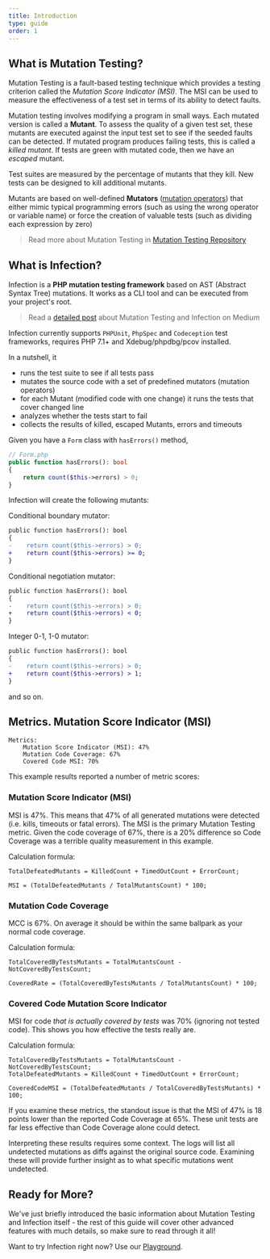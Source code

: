 ```yaml
---
title: Introduction
type: guide
order: 1
---
```


## What is Mutation Testing?

Mutation Testing is a fault-based testing technique which provides a testing criterion called the *Mutation Score Indicator (MSI)*. The MSI can be used to measure the effectiveness of a test set in terms of its ability to detect faults.

Mutation testing involves modifying a program in small ways. Each mutated version is called a **Mutant**. To assess the quality of a given test set, these mutants are executed against the input test set to see if the seeded faults can be detected. If mutated program produces failing tests, this is called a *killed mutant*. If tests are green with mutated code, then we have an *escaped* mutant. 

Test suites are measured by the percentage of mutants that they kill. New tests can be designed to kill additional mutants.

Mutants are based on well-defined **Mutators** ([mutation operators](./mutators.html)) that either mimic typical programming errors (such as using the wrong operator or variable name) or force the creation of valuable tests (such as dividing each expression by zero)

> Read more about Mutation Testing in [Mutation Testing Repository](http://crestweb.cs.ucl.ac.uk/resources/mutation_testing_repository/)

## What is Infection?

Infection is a **PHP mutation testing framework** based on AST (Abstract Syntax Tree) mutations. It works as a CLI tool and can be executed from your project's root. 

> Read a [detailed post](https://medium.com/@maks_rafalko/infection-mutation-testing-framework-c9ccf02eefd1) about Mutation Testing and Infection on Medium

Infection currently supports `PHPUnit`, `PhpSpec` and `Codeception` test frameworks, requires PHP 7.1+ and Xdebug/phpdbg/pcov installed.

In a nutshell, it 

* runs the test suite to see if all tests pass
* mutates the source code with a set of predefined mutators (mutation operators)
* for each Mutant (modified code with one change) it runs the tests that cover changed line
* analyzes whether the tests start to fail
* collects the results of killed, escaped Mutants, errors and timeouts

Given you have a `Form` class with `hasErrors()` method,

```php
// Form.php
public function hasErrors(): bool
{
    return count($this->errors) > 0;
}
```

Infection will create the following mutants:

Conditional boundary mutator:

```diff
public function hasErrors(): bool
{
-    return count($this->errors) > 0;
+    return count($this->errors) >= 0;
}
```

Conditional negotiation mutator:

```diff
public function hasErrors(): bool
{
-    return count($this->errors) > 0;
+    return count($this->errors) < 0;
}
```

Integer 0-1, 1-0 mutator:

```diff
public function hasErrors(): bool
{
-    return count($this->errors) > 0;
+    return count($this->errors) > 1;
}
```

and so on.

## Metrics. Mutation Score Indicator (MSI)

```
Metrics:
    Mutation Score Indicator (MSI): 47%
    Mutation Code Coverage: 67%
    Covered Code MSI: 70%
```

This example results reported a number of metric scores:

### Mutation Score Indicator (MSI)

MSI is 47%. This means that 47% of all generated mutations were detected (i.e. kills, timeouts or fatal errors). The MSI is the primary Mutation Testing metric. Given the code coverage of 67%, there is a 20% difference so Code Coverage was a terrible quality measurement in this example.

Calculation formula:

```
TotalDefeatedMutants = KilledCount + TimedOutCount + ErrorCount;

MSI = (TotalDefeatedMutants / TotalMutantsCount) * 100;
```


### Mutation Code Coverage

MCC is 67%. On average it should be within the same ballpark as your normal code coverage.

Calculation formula:

```
TotalCoveredByTestsMutants = TotalMutantsCount - NotCoveredByTestsCount;

CoveredRate = (TotalCoveredByTestsMutants / TotalMutantsCount) * 100;
```

### Covered Code Mutation Score Indicator

MSI for code *that is actually covered by tests* was 70% (ignoring not tested code). This shows you how effective the tests really are.

Calculation formula:

```
TotalCoveredByTestsMutants = TotalMutantsCount - NotCoveredByTestsCount;
TotalDefeatedMutants = KilledCount + TimedOutCount + ErrorCount;

CoveredCodeMSI = (TotalDefeatedMutants / TotalCoveredByTestsMutants) * 100;
```

If you examine these metrics, the standout issue is that the MSI of 47% is 18 points lower than the reported Code Coverage at 65%. These unit tests are far less effective than Code Coverage alone could detect.

Interpreting these results requires some context. The logs will list all undetected mutations as diffs against the original source code. Examining these will provide further insight as to what specific mutations went undetected.


## Ready for More?

We've just briefly introduced the basic information about Mutation Testing and Infection itself - the rest of this guide will cover other advanced features with much details, so make sure to read through it all!

Want to try Infection right now? Use our [Playground](https://infection-php.dev/).
